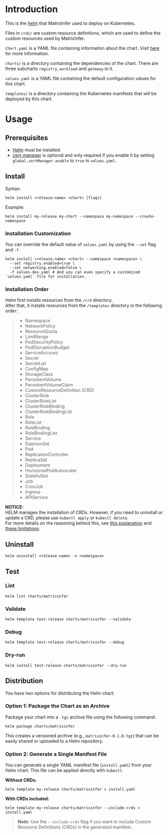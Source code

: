 # Introduction

This is the [helm](https://helm.sh/) that MatrixInfer used to deploy on Kubernetes.

Files in `crds/` are custom resource definitions, which are used to define the custom resources used by MatrixInfer.

`Chart.yaml` is a YAML file containing information about the chart.
Visit [here](https://helm.sh/docs/topics/charts/#the-chartyaml-file) for more information.

`charts/` is a directory containing the dependencies of the chart. There are three subcharts `registry`, `workload` and
`gateway` in
it.

`values.yaml` is a YAML file containing the default configuration values for this chart.

`templates/` is a directory containing the Kubernetes manifests that will be deployed by this chart.

# Usage

## Prerequisites

- [Helm](https://helm.sh/docs/intro/install/) must be installed.
- [cert-manager](https://cert-manager.io/docs/installation/) is optional and only required if you enable it by setting `global.certManager.enable` to `true` in `values.yaml`.


## Install


Syntax:
```shell
helm install <release-name> <chart> [flags]
```
Example:
```shell
helm install my-release my-chart --namespace my-namespace --create-namespace
```

### Installation Customization
You can override the default value of `values.yaml` by using the `--set` flag and `-f`.

```shell
helm install <release-name> <chart> --namespace <namespace> \
  --set registry.enabled=true \
  --set networking.enabled=false \
  -f values-dev.yaml # And you can even specify a customized `values.yaml` file for installation.
```

### Installation Order

Helm first installs resources from the `/crd` directory.  
After that, it installs resources from the `/templates` directory in the following order:
> - Namespace
> - NetworkPolicy
> - ResourceQuota
> - LimitRange
> - PodSecurityPolicy
> - PodDisruptionBudget
> - ServiceAccount
> - Secret
> - SecretList
> - ConfigMap
> - StorageClass
> - PersistentVolume
> - PersistentVolumeClaim
> - CustomResourceDefinition  (CRD)
> - ClusterRole
> - ClusterRoleList
> - ClusterRoleBinding
> - ClusterRoleBindingList
> - Role
> - RoleList
> - RoleBinding
> - RoleBindingList
> - Service
> - DaemonSet
> - Pod
> - ReplicationController
> - ReplicaSet
> - Deployment
> - HorizontalPodAutoscaler
> - StatefulSet
> - Job
> - CronJob
> - Ingress
> - APIService

**NOTICE:**  
HELM manages the installation of CRDs. However, if you need to uninstall or update a CRD, please use `kubectl apply` or `kubectl delete`.   
For more details on the reasoning behind this, see [this explanation](https://helm.sh/docs/chart_best_practices/custom_resource_definitions/#some-caveats-and-explanations) and [these limitations](https://helm.sh/docs/topics/charts/#limitations-on-crds).

## Uninstall

```shell
helm uninstall <release-name> -n <namespace>
```

## Test

### Lint
```shell
helm lint charts/matrixinfer
```
### Validate
```shell
helm template test-release charts/matrixinfer --validate
```
### Debug
```shell
helm template test-release charts/matrixinfer --debug
```

### Dry-run
```shell
helm install test-release charts/matrixinfer --dry-run
```

## Distribution

You have two options for distributing the Helm chart:

### Option 1: Package the Chart as an Archive

Package your chart into a `.tgz` archive file using the following command:

```shell
helm package charts/matrixinfer
```

This creates a versioned archive (e.g., `matrixinfer-0.1.0.tgz`) that can be easily shared or uploaded to a Helm repository.

### Option 2: Generate a Single Manifest File

You can generate a single YAML manifest file (`install.yaml`) from your Helm chart. This file can be applied directly with `kubectl`.

**Without CRDs:**
```shell
helm template my-release charts/matrixinfer > install.yaml
```

**With CRDs included:**
```shell
helm template my-release charts/matrixinfer --include-crds > install.yaml
```

> **Note:** Use the `--include-crds` flag if you want to include Custom Resource Definitions (CRDs) in the generated manifest.
